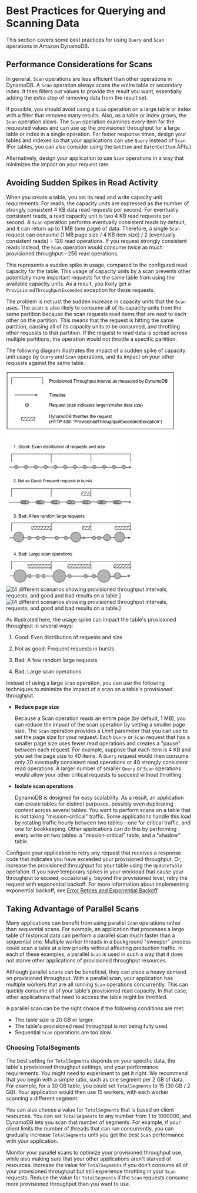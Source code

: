# Best Practices for Querying and Scanning Data<a name="bp-query-scan"></a>

This section covers some best practices for using `Query` and `Scan` operations in Amazon DynamoDB\.

## Performance Considerations for Scans<a name="bp-query-scan-performance"></a>

In general, `Scan` operations are less efficient than other operations in DynamoDB\. A `Scan` operation always scans the entire table or secondary index\. It then filters out values to provide the result you want, essentially adding the extra step of removing data from the result set\.

If possible, you should avoid using a `Scan` operation on a large table or index with a filter that removes many results\. Also, as a table or index grows, the `Scan` operation slows\. The `Scan` operation examines every item for the requested values and can use up the provisioned throughput for a large table or index in a single operation\. For faster response times, design your tables and indexes so that your applications can use `Query` instead of `Scan`\. \(For tables, you can also consider using the `GetItem` and `BatchGetItem` APIs\.\)

Alternatively, design your application to use `Scan` operations in a way that minimizes the impact on your request rate\.

## Avoiding Sudden Spikes in Read Activity<a name="bp-query-scan-spikes"></a>

When you create a table, you set its read and write capacity unit requirements\. For reads, the capacity units are expressed as the number of strongly consistent 4 KB data read requests per second\. For eventually consistent reads, a read capacity unit is two 4 KB read requests per second\. A `Scan` operation performs eventually consistent reads by default, and it can return up to 1 MB \(one page\) of data\. Therefore, a single `Scan` request can consume \(1 MB page size / 4 KB item size\) / 2 \(eventually consistent reads\) = 128 read operations\. If you request strongly consistent reads instead, the `Scan` operation would consume twice as much provisioned throughput—256 read operations\.

This represents a sudden spike in usage, compared to the configured read capacity for the table\. This usage of capacity units by a scan prevents other potentially more important requests for the same table from using the available capacity units\. As a result, you likely get a `ProvisionedThroughputExceeded` exception for those requests\.

The problem is not just the sudden increase in capacity units that the `Scan` uses\. The scan is also likely to consume all of its capacity units from the same partition because the scan requests read items that are next to each other on the partition\. This means that the request is hitting the same partition, causing all of its capacity units to be consumed, and throttling other requests to that partition\. If the request to read data is spread across multiple partitions, the operation would not throttle a specific partition\. 

The following diagram illustrates the impact of a sudden spike of capacity unit usage by `Query` and `Scan` operations, and its impact on your other requests against the same table\.

![\[4 different scenarios showing provisioned throughput intervals, requests, and good and bad results on a table.\]](./images/ThroughputIntervals.png)![\[4 different scenarios showing provisioned throughput intervals, requests, and good and bad results on a table.\]](./)![\[4 different scenarios showing provisioned throughput intervals, requests, and good and bad results on a table.\]](./)

As illustrated here, the usage spike can impact the table's provisioned throughput in several ways:

1. Good: Even distribution of requests and size

1. Not as good: Frequent requests in bursts

1. Bad: A few random large requests

1. Bad: Large scan operations

Instead of using a large `Scan` operation, you can use the following techniques to minimize the impact of a scan on a table's provisioned throughput\.
+ **Reduce page size**

  Because a Scan operation reads an entire page \(by default, 1 MB\), you can reduce the impact of the scan operation by setting a smaller page size\. The `Scan` operation provides a *Limit* parameter that you can use to set the page size for your request\. Each `Query` or `Scan` request that has a smaller page size uses fewer read operations and creates a "pause" between each request\. For example, suppose that each item is 4 KB and you set the page size to 40 items\. A `Query` request would then consume only 20 eventually consistent read operations or 40 strongly consistent read operations\. A larger number of smaller `Query` or `Scan` operations would allow your other critical requests to succeed without throttling\. 
+ **Isolate scan operations**

  DynamoDB is designed for easy scalability\. As a result, an application can create tables for distinct purposes, possibly even duplicating content across several tables\. You want to perform scans on a table that is not taking "mission\-critical" traffic\. Some applications handle this load by rotating traffic hourly between two tables—one for critical traffic, and one for bookkeeping\. Other applications can do this by performing every write on two tables: a "mission\-critical" table, and a "shadow" table\. 

Configure your application to retry any request that receives a response code that indicates you have exceeded your provisioned throughput\. Or, increase the provisioned throughput for your table using the `UpdateTable` operation\. If you have temporary spikes in your workload that cause your throughput to exceed, occasionally, beyond the provisioned level, retry the request with exponential backoff\. For more information about implementing exponential backoff, see [Error Retries and Exponential Backoff](Programming.Errors.md#Programming.Errors.RetryAndBackoff)\.

## Taking Advantage of Parallel Scans<a name="bp-query-scan-parallel"></a>

Many applications can benefit from using parallel `Scan` operations rather than sequential scans\. For example, an application that processes a large table of historical data can perform a parallel scan much faster than a sequential one\. Multiple worker threads in a background "sweeper" process could scan a table at a low priority without affecting production traffic\. In each of these examples, a parallel `Scan` is used in such a way that it does not starve other applications of provisioned throughput resources\.

Although parallel scans can be beneficial, they can place a heavy demand on provisioned throughput\. With a parallel scan, your application has multiple workers that are all running `Scan` operations concurrently\. This can quickly consume all of your table's provisioned read capacity\. In that case, other applications that need to access the table might be throttled\.

A parallel scan can be the right choice if the following conditions are met:
+ The table size is 20 GB or larger\.
+ The table's provisioned read throughput is not being fully used\.
+ Sequential `Scan` operations are too slow\.

### Choosing TotalSegments<a name="bp-query-scan-parallel-total-segments"></a>

The best setting for `TotalSegments` depends on your specific data, the table's provisioned throughput settings, and your performance requirements\. You might need to experiment to get it right\. We recommend that you begin with a simple ratio, such as one segment per 2 GB of data\. For example, for a 30 GB table, you could set `TotalSegments` to 15 \(30 GB / 2 GB\)\. Your application would then use 15 workers, with each worker scanning a different segment\.

You can also choose a value for `TotalSegments` that is based on client resources\. You can set `TotalSegments` to any number from 1 to 1000000, and DynamoDB lets you scan that number of segments\. For example, if your client limits the number of threads that can run concurrently, you can gradually increase `TotalSegments` until you get the best `Scan` performance with your application\.

Monitor your parallel scans to optimize your provisioned throughput use, while also making sure that your other applications aren't starved of resources\. Increase the value for `TotalSegments` if you don't consume all of your provisioned throughput but still experience throttling in your `Scan` requests\. Reduce the value for `TotalSegments` if the `Scan` requests consume more provisioned throughput than you want to use\. 
